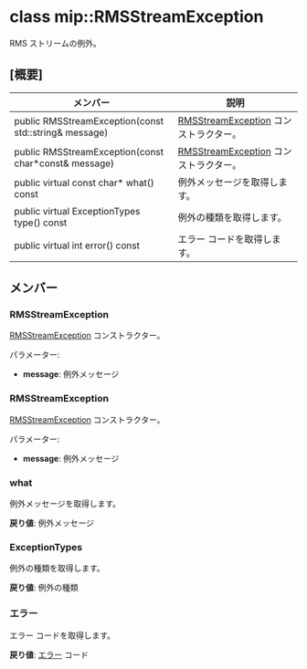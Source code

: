 # <a name="class-miprmsstreamexception"></a>class mip::RMSStreamException 
RMS ストリームの例外。
  
## <a name="summary"></a>[概要]
 メンバー                        | 説明                                
--------------------------------|---------------------------------------------
 public RMSStreamException(const std::string& message)  |  [RMSStreamException](class_mip_rmsstreamexception.md) コンストラクター。
 public RMSStreamException(const char*const& message)  |  [RMSStreamException](class_mip_rmsstreamexception.md) コンストラクター。
 public virtual const char* what() const  |  例外メッセージを取得します。
 public virtual ExceptionTypes type() const  |  例外の種類を取得します。
 public virtual int error() const  |  エラー コードを取得します。
  
## <a name="members"></a>メンバー
  
### <a name="rmsstreamexception"></a>RMSStreamException
[RMSStreamException](class_mip_rmsstreamexception.md) コンストラクター。

パラメーター:  
* **message**: 例外メッセージ


  
### <a name="rmsstreamexception"></a>RMSStreamException
[RMSStreamException](class_mip_rmsstreamexception.md) コンストラクター。

パラメーター:  
* **message**: 例外メッセージ


  
### <a name="what"></a>what
例外メッセージを取得します。

  
**戻り値**: 例外メッセージ
  
### <a name="exceptiontypes"></a>ExceptionTypes
例外の種類を取得します。

  
**戻り値**: 例外の種類
  
### <a name="error"></a>エラー
エラー コードを取得します。

  
**戻り値**: [エラー](class_mip_error.md) コード